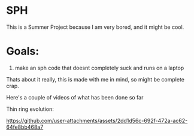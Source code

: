 # SPH

This is a Summer Project because I am very bored, and it might be cool.

# Goals:
1. make an sph code that doesnt completely suck and runs on a laptop

Thats about it really, this is made with me in mind, so might be complete crap.



Here's a couple of videos of what has been done so far

Thin ring evolution:

https://github.com/user-attachments/assets/2dd1d56c-692f-472a-ac62-64fe8bb468a7



